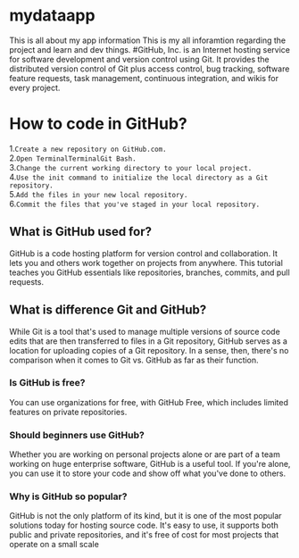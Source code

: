 # mydataapp
This is all about my app information
This is my all inforamtion regarding the project and learn and dev things.
#GitHub, Inc. is an Internet hosting service for software development and version control using Git. It provides the distributed version control of Git plus access control, bug tracking, software feature requests, task management, continuous integration, and wikis for every project. 

# How to code in GitHub?
1.`Create a new repository on GitHub.com.` <br>
2.`Open TerminalTerminalGit Bash.`<br>
3.`Change the current working directory to your local project.`<br>
4.`Use the init command to initialize the local directory as a Git repository.`<br>
5.`Add the files in your new local repository.`<br>
6.`Commit the files that you've staged in your local repository.`<br>


## What is GitHub used for?
GitHub is a code hosting platform for version control and collaboration. It lets you and others work together on projects from anywhere. This tutorial teaches you GitHub essentials like repositories, branches, commits, and pull requests.

## What is difference Git and GitHub?
While Git is a tool that's used to manage multiple versions of source code edits that are then transferred to files in a Git repository, GitHub serves as a location for uploading copies of a Git repository. In a sense, then, there's no comparison when it comes to Git vs. GitHub as far as their function.

### Is GitHub is free?
You can use organizations for free, with GitHub Free, which includes limited features on private repositories.

### Should beginners use GitHub?
Whether you are working on personal projects alone or are part of a team working on huge enterprise software, GitHub is a useful tool. If you're alone, you can use it to store your code and show off what you've done to others.

### Why is GitHub so popular?
GitHub is not the only platform of its kind, but it is one of the most popular solutions today for hosting source code. It's easy to use, it supports both public and private repositories, and it's free of cost for most projects that operate on a small scale



